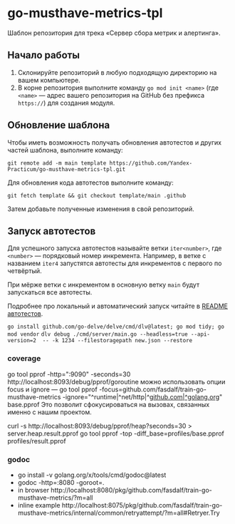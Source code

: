 # go-musthave-metrics-tpl

Шаблон репозитория для трека «Сервер сбора метрик и алертинга».
 
## Начало работы

1. Склонируйте репозиторий в любую подходящую директорию на вашем компьютере.
2. В корне репозитория выполните команду `go mod init <name>` (где `<name>` — адрес вашего репозитория на GitHub без префикса `https://`) для создания модуля.

## Обновление шаблона

Чтобы иметь возможность получать обновления автотестов и других частей шаблона, выполните команду:

```
git remote add -m main template https://github.com/Yandex-Practicum/go-musthave-metrics-tpl.git
```

Для обновления кода автотестов выполните команду:

```
git fetch template && git checkout template/main .github
```

Затем добавьте полученные изменения в свой репозиторий.

## Запуск автотестов

Для успешного запуска автотестов называйте ветки `iter<number>`, где `<number>` — порядковый номер инкремента. Например, в ветке с названием `iter4` запустятся автотесты для инкрементов с первого по четвёртый.

При мёрже ветки с инкрементом в основную ветку `main` будут запускаться все автотесты.

Подробнее про локальный и автоматический запуск читайте в [README автотестов](https://github.com/Yandex-Practicum/go-autotests).


`go install github.com/go-delve/delve/cmd/dlv@latest; go mod tidy; go mod vendor`
`dlv debug ./cmd/server/main.go --headless=true --api-version=2  -- -k 1234 --filestoragepath new.json --restore`

### coverage

go tool pprof -http=":9090" -seconds=30 http://localhost:8093/debug/pprof/goroutine
можно использовать опции focus и ignore — 
go tool pprof -focus=github.com/fasdalf/train-go-musthave-metrics -ignore="^runtime|^net/http|^[github.com|^golang.org](http://github.com%7C%5Egolang.org)" base.pprof
Это позволит сфокусироваться на вызовах, связанных именно с нашим проектом.

curl -s http://localhost:8093/debug/pprof/heap?seconds=30 > server.heap.result.pprof
go tool pprof -top -diff_base=profiles/base.pprof profiles/result.pprof


### godoc

* go install -v golang.org/x/tools/cmd/godoc@latest
* godoc -http=:8080 -goroot=.
* in browser http://localhost:8080/pkg/github.com/fasdalf/train-go-musthave-metrics/?m=all
* inline example http://localhost:8075/pkg/github.com/fasdalf/train-go-musthave-metrics/internal/common/retryattempt/?m=all#Retryer.Try
